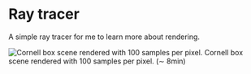 # Ray tracer
A simple ray tracer for me to learn more about rendering.

![Cornell box scene rendered with 100 samples per pixel.](cornell_box_100.png)
Cornell box scene rendered with 100 samples per pixel. ($\sim$ 8min)
